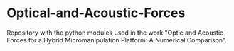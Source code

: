 # Optical-and-Acoustic-Forces
 Repository with the python modules used in the work "Optic and Acoustic Forces for a Hybrid Micromanipulation Platform: A Numerical Comparison". 

